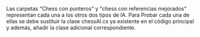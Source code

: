 Las carpetas "Chess con punteros" y "chess con referencias mejorados" representan cada una a los otros dos tipos de IA.
Para Probar cada una de ellas se debe sustituir la clase chessAI.cs ya existente en el código principal y además, añadir la clase adicional correspondiente.
